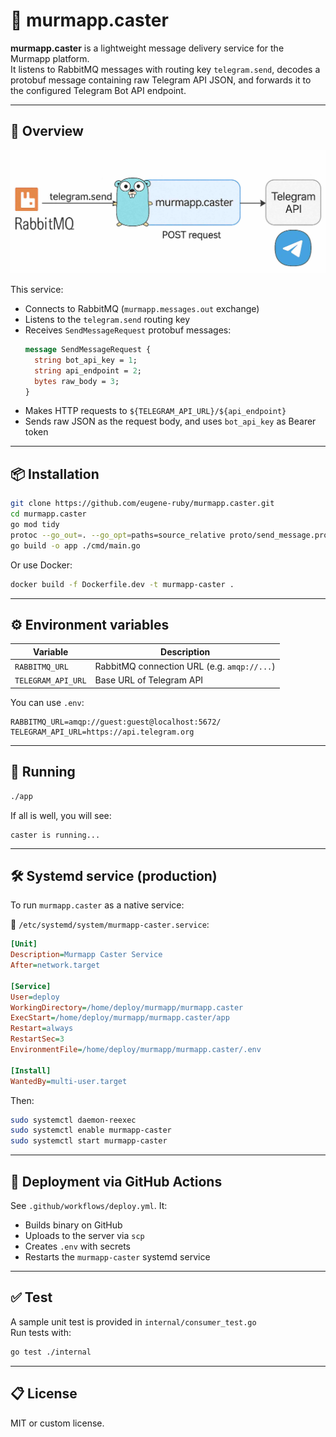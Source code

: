 # 📨 murmapp.caster

**murmapp.caster** is a lightweight message delivery service for the Murmapp platform.  
It listens to RabbitMQ messages with routing key `telegram.send`, decodes a protobuf message containing raw Telegram API JSON, and forwards it to the configured Telegram Bot API endpoint.

---

## 🧠 Overview

<p><img src="docs/img.jpg" /></p>

This service:

- Connects to RabbitMQ (`murmapp.messages.out` exchange)
- Listens to the `telegram.send` routing key
- Receives `SendMessageRequest` protobuf messages:
  ```proto
  message SendMessageRequest {
    string bot_api_key = 1;
    string api_endpoint = 2;
    bytes raw_body = 3;
  }
  ```
- Makes HTTP requests to `${TELEGRAM_API_URL}/${api_endpoint}`
- Sends raw JSON as the request body, and uses `bot_api_key` as Bearer token

---

## 📦 Installation

```bash
git clone https://github.com/eugene-ruby/murmapp.caster.git
cd murmapp.caster
go mod tidy
protoc --go_out=. --go_opt=paths=source_relative proto/send_message.proto
go build -o app ./cmd/main.go
```

Or use Docker:

```bash
docker build -f Dockerfile.dev -t murmapp-caster .
```

---

## ⚙️ Environment variables

| Variable            | Description                                  |
|---------------------|----------------------------------------------|
| `RABBITMQ_URL`      | RabbitMQ connection URL (e.g. `amqp://...`) |
| `TELEGRAM_API_URL`  | Base URL of Telegram API                    |

You can use `.env`:

```env
RABBITMQ_URL=amqp://guest:guest@localhost:5672/
TELEGRAM_API_URL=https://api.telegram.org
```

---

## 🧪 Running

```bash
./app
```

If all is well, you will see:

```
caster is running...
```

---

## 🛠 Systemd service (production)

To run `murmapp.caster` as a native service:

📄 `/etc/systemd/system/murmapp-caster.service`:

```ini
[Unit]
Description=Murmapp Caster Service
After=network.target

[Service]
User=deploy
WorkingDirectory=/home/deploy/murmapp/murmapp.caster
ExecStart=/home/deploy/murmapp/murmapp.caster/app
Restart=always
RestartSec=3
EnvironmentFile=/home/deploy/murmapp/murmapp.caster/.env

[Install]
WantedBy=multi-user.target
```

Then:

```bash
sudo systemctl daemon-reexec
sudo systemctl enable murmapp-caster
sudo systemctl start murmapp-caster
```

---

## 🔁 Deployment via GitHub Actions

See `.github/workflows/deploy.yml`. It:

- Builds binary on GitHub
- Uploads to the server via `scp`
- Creates `.env` with secrets
- Restarts the `murmapp-caster` systemd service

---

## ✅ Test

A sample unit test is provided in `internal/consumer_test.go`  
Run tests with:

```bash
go test ./internal
```

---

## 📋 License

MIT or custom license.
